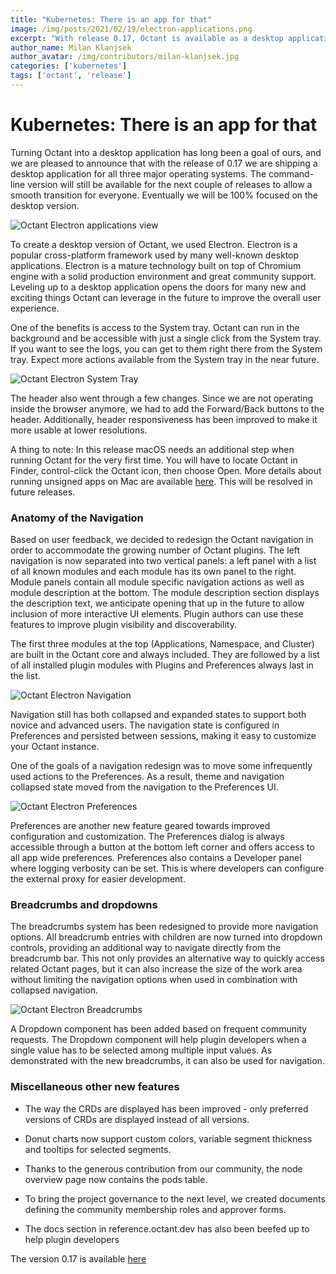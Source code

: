 ```yaml
---
title: "Kubernetes: There is an app for that"
image: /img/posts/2021/02/19/electron-applications.png
excerpt: "With release 0.17, Octant is available as a desktop application fully packed with new features: improved Navigation, Breadcrumbs, Preferences and much more." 
author_name: Milan Klanjsek
author_avatar: /img/contributors/milan-klanjsek.jpg
categories: ['kubernetes']
tags: ['octant', 'release']
---
```


<h1>Kubernetes: There is an app for that</h1>

Turning Octant into a desktop application has long been a goal of ours, and we are pleased to announce that with the release of 0.17 we are shipping a desktop application for all three major operating systems. The command-line version will still be available for the next couple of releases to allow a smooth transition for everyone. Eventually we will be 100% focused on the desktop version.

![Octant Electron applications view](/img/posts/2021/02/19/electron-applications.png)


To create a desktop version of Octant, we used Electron. Electron is a popular cross-platform framework used by many well-known desktop applications. Electron is a mature technology built on top of Chromium engine with a solid production environment and great community support. Leveling up to a desktop application opens the doors for many new and exciting things Octant can leverage in the future to improve the overall user experience.

One of the benefits is access to the System tray. Octant can run in the background and be accessible with just a single click from the System tray. If you want to see the logs, you can get to them right there from the System tray. Expect more actions available from the System tray in the near future.

![Octant Electron System Tray](/img/posts/2021/02/19/electron-system-tray.png)

The header also went through a few changes. Since we are not operating inside the browser anymore, we had to add the Forward/Back buttons to the header. Additionally, header responsiveness has been improved to make it more usable at lower resolutions. 

A thing to note: In this release macOS needs an additional step when running Octant for the very first time. You will have to locate Octant in Finder, control-click the Octant icon, then choose Open. More details about running unsigned apps on Mac are available [here](https://support.apple.com/guide/mac-help/open-a-mac-app-from-an-unidentified-developer-mh40616/mac). This will be resolved in future releases.

<h3>Anatomy of the Navigation</h3>


Based on user feedback, we decided to redesign the Octant navigation in order to accommodate the growing number of Octant plugins. The left navigation is now separated into two vertical panels: a left panel with a list of all known modules and each module has its own panel to the right. Module panels contain all module specific navigation actions as well as module description at the bottom. The module description section displays the description text, we anticipate opening that up in the future to allow inclusion of more interactive UI elements. Plugin authors can use these features to improve plugin visibility and discoverability. 

The first three modules at the top (Applications, Namespace, and Cluster) are built in the Octant core and always included. They are followed by a list of all installed plugin modules with Plugins and Preferences always last in the list.

![Octant Electron Navigation](/img/posts/2021/02/19/electron-navigation.png)


Navigation still has both collapsed and expanded states to support both novice and advanced users. The navigation state is configured in Preferences and persisted between sessions, making it easy to customize your Octant instance.

One of the goals of a navigation redesign was to move some infrequently used actions to the Preferences. As a result, theme and navigation collapsed state moved from the navigation to the Preferences UI.


![Octant Electron Preferences](/img/posts/2021/02/19/electron-preferences.png)


Preferences are another new feature geared towards improved configuration and customization. The Preferences dialog is always accessible through a button at the bottom left corner and offers access to all app wide preferences. Preferences also contains a Developer panel where logging verbosity can be set. This is where developers can configure the external proxy for easier development.

<h3>Breadcrumbs and dropdowns</h3>


The breadcrumbs system has been redesigned to provide more navigation options. All breadcrumb entries with children are now turned into dropdown controls, providing an additional way to navigate directly from the breadcrumb bar. This not only provides an alternative way to quickly access related Octant pages, but it can also increase the size of the work area without limiting the navigation options when used in combination with collapsed navigation.   


![Octant Electron Breadcrumbs](/img/posts/2021/02/19/electron-breadcrumbs.png)


A Dropdown component has been added based on frequent community requests. The Dropdown component will help plugin developers when a single value has to be selected among multiple input values. As demonstrated with the new breadcrumbs, it can also be used for navigation.

<h3>Miscellaneous other new features</h3>


- The way the CRDs are displayed has been improved - only preferred versions of CRDs are displayed instead of all versions.

- Donut charts now support custom colors, variable segment thickness and tooltips for selected segments.

- Thanks to the generous contribution from our community, the node overview page now contains the pods table.

- To bring the project governance to the next level, we created documents defining the community membership roles and approver forms.

- The docs section in reference.octant.dev has also been beefed up to help plugin developers 

The version 0.17 is available [here](https://github.com/vmware-tanzu/octant/releases/tag/v0.17.0)
